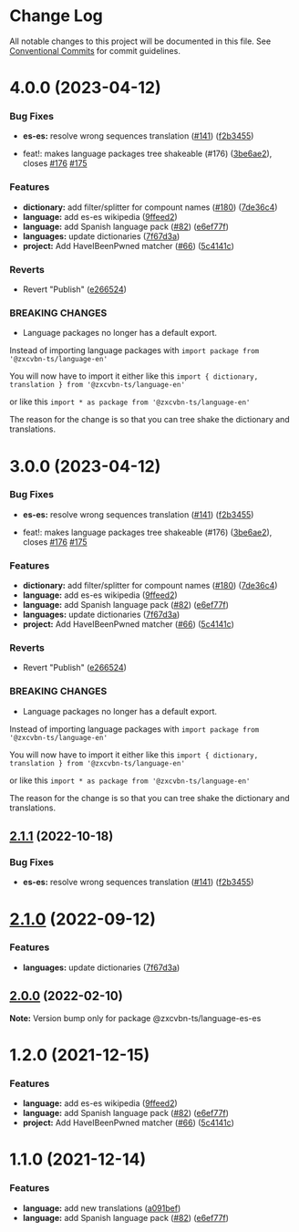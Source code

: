 # Change Log

All notable changes to this project will be documented in this file.
See [Conventional Commits](https://conventionalcommits.org) for commit guidelines.

# 4.0.0 (2023-04-12)

### Bug Fixes

- **es-es:** resolve wrong sequences translation ([#141](https://github.com/zxcvbn-ts/zxcvbn/issues/141)) ([f2b3455](https://github.com/zxcvbn-ts/zxcvbn/commit/f2b345522971c8a08b13d745c8c5f7017ea2b0bf))

- feat!: makes language packages tree shakeable (#176) ([3be6ae2](https://github.com/zxcvbn-ts/zxcvbn/commit/3be6ae2ae3f4ff7ade756df50c60274cbc2b0e20)), closes [#176](https://github.com/zxcvbn-ts/zxcvbn/issues/176) [#175](https://github.com/zxcvbn-ts/zxcvbn/issues/175)

### Features

- **dictionary:** add filter/splitter for compount names ([#180](https://github.com/zxcvbn-ts/zxcvbn/issues/180)) ([7de36c4](https://github.com/zxcvbn-ts/zxcvbn/commit/7de36c46872658e72849916a2850ca23352c6144))
- **language:** add es-es wikipedia ([9ffeed2](https://github.com/zxcvbn-ts/zxcvbn/commit/9ffeed21bf2668299707f352ad27e4c068ba4a3b))
- **language:** add Spanish language pack ([#82](https://github.com/zxcvbn-ts/zxcvbn/issues/82)) ([e6ef77f](https://github.com/zxcvbn-ts/zxcvbn/commit/e6ef77f307f9aaec0ff515c4f7ca59b5ef5d72a0))
- **languages:** update dictionaries ([7f67d3a](https://github.com/zxcvbn-ts/zxcvbn/commit/7f67d3a71ef3b1136fc965c21d9febbfa3e74193))
- **project:** Add HaveIBeenPwned matcher ([#66](https://github.com/zxcvbn-ts/zxcvbn/issues/66)) ([5c4141c](https://github.com/zxcvbn-ts/zxcvbn/commit/5c4141cd34f6566fe753ce76572f74bb8229b414))

### Reverts

- Revert "Publish" ([e266524](https://github.com/zxcvbn-ts/zxcvbn/commit/e266524f4fd25684ae9dded81593e7e04a1eef97))

### BREAKING CHANGES

- Language packages no longer has a default export.

Instead of importing language packages with
`import package from '@zxcvbn-ts/language-en'`

You will now have to import it either like this
`import { dictionary, translation } from '@zxcvbn-ts/language-en'`

or like this
`import * as package from '@zxcvbn-ts/language-en'`

The reason for the change is so that you can tree shake the
dictionary and translations.

# 3.0.0 (2023-04-12)

### Bug Fixes

- **es-es:** resolve wrong sequences translation ([#141](https://github.com/zxcvbn-ts/zxcvbn/issues/141)) ([f2b3455](https://github.com/zxcvbn-ts/zxcvbn/commit/f2b345522971c8a08b13d745c8c5f7017ea2b0bf))

- feat!: makes language packages tree shakeable (#176) ([3be6ae2](https://github.com/zxcvbn-ts/zxcvbn/commit/3be6ae2ae3f4ff7ade756df50c60274cbc2b0e20)), closes [#176](https://github.com/zxcvbn-ts/zxcvbn/issues/176) [#175](https://github.com/zxcvbn-ts/zxcvbn/issues/175)

### Features

- **dictionary:** add filter/splitter for compount names ([#180](https://github.com/zxcvbn-ts/zxcvbn/issues/180)) ([7de36c4](https://github.com/zxcvbn-ts/zxcvbn/commit/7de36c46872658e72849916a2850ca23352c6144))
- **language:** add es-es wikipedia ([9ffeed2](https://github.com/zxcvbn-ts/zxcvbn/commit/9ffeed21bf2668299707f352ad27e4c068ba4a3b))
- **language:** add Spanish language pack ([#82](https://github.com/zxcvbn-ts/zxcvbn/issues/82)) ([e6ef77f](https://github.com/zxcvbn-ts/zxcvbn/commit/e6ef77f307f9aaec0ff515c4f7ca59b5ef5d72a0))
- **languages:** update dictionaries ([7f67d3a](https://github.com/zxcvbn-ts/zxcvbn/commit/7f67d3a71ef3b1136fc965c21d9febbfa3e74193))
- **project:** Add HaveIBeenPwned matcher ([#66](https://github.com/zxcvbn-ts/zxcvbn/issues/66)) ([5c4141c](https://github.com/zxcvbn-ts/zxcvbn/commit/5c4141cd34f6566fe753ce76572f74bb8229b414))

### Reverts

- Revert "Publish" ([e266524](https://github.com/zxcvbn-ts/zxcvbn/commit/e266524f4fd25684ae9dded81593e7e04a1eef97))

### BREAKING CHANGES

- Language packages no longer has a default export.

Instead of importing language packages with
`import package from '@zxcvbn-ts/language-en'`

You will now have to import it either like this
`import { dictionary, translation } from '@zxcvbn-ts/language-en'`

or like this
`import * as package from '@zxcvbn-ts/language-en'`

The reason for the change is so that you can tree shake the
dictionary and translations.

## [2.1.1](https://github.com/zxcvbn-ts/zxcvbn/compare/@zxcvbn-ts/language-es-es@2.1.0...@zxcvbn-ts/language-es-es@2.1.1) (2022-10-18)

### Bug Fixes

- **es-es:** resolve wrong sequences translation ([#141](https://github.com/zxcvbn-ts/zxcvbn/issues/141)) ([f2b3455](https://github.com/zxcvbn-ts/zxcvbn/commit/f2b345522971c8a08b13d745c8c5f7017ea2b0bf))

# [2.1.0](https://github.com/zxcvbn-ts/zxcvbn/compare/@zxcvbn-ts/language-es-es@2.0.1...@zxcvbn-ts/language-es-es@2.1.0) (2022-09-12)

### Features

- **languages:** update dictionaries ([7f67d3a](https://github.com/zxcvbn-ts/zxcvbn/commit/7f67d3a71ef3b1136fc965c21d9febbfa3e74193))

## [2.0.0](https://github.com/zxcvbn-ts/zxcvbn/compare/@zxcvbn-ts/language-es-es@1.2.0...@zxcvbn-ts/language-es-es@2.0.0) (2022-02-10)

**Note:** Version bump only for package @zxcvbn-ts/language-es-es

# 1.2.0 (2021-12-15)

### Features

- **language:** add es-es wikipedia ([9ffeed2](https://github.com/zxcvbn-ts/zxcvbn/commit/9ffeed21bf2668299707f352ad27e4c068ba4a3b))
- **language:** add Spanish language pack ([#82](https://github.com/zxcvbn-ts/zxcvbn/issues/82)) ([e6ef77f](https://github.com/zxcvbn-ts/zxcvbn/commit/e6ef77f307f9aaec0ff515c4f7ca59b5ef5d72a0))
- **project:** Add HaveIBeenPwned matcher ([#66](https://github.com/zxcvbn-ts/zxcvbn/issues/66)) ([5c4141c](https://github.com/zxcvbn-ts/zxcvbn/commit/5c4141cd34f6566fe753ce76572f74bb8229b414))

# 1.1.0 (2021-12-14)

### Features

- **language:** add new translations ([a091bef](https://github.com/zxcvbn-ts/zxcvbn/commit/a091bef7031bdd92cdf15af9f1b100aab9013d87))
- **language:** add Spanish language pack ([#82](https://github.com/zxcvbn-ts/zxcvbn/issues/82)) ([e6ef77f](https://github.com/zxcvbn-ts/zxcvbn/commit/e6ef77f307f9aaec0ff515c4f7ca59b5ef5d72a0))
